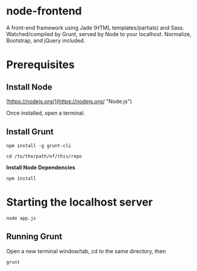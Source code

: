 # node-frontend
A front-end framework using Jade (HTML templates/partials) and Sass. Watched/compiled by Grunt, served by Node to your localhost. Normalize, Bootstrap, and jQuery included.

# Prerequisites #

## Install Node ##

[https://nodejs.org/](https://nodejs.org/ "Node.js")

Once installed, open a terminal.

## Install Grunt ##

`npm install -g grunt-cli`

`cd /to/the/path/of/this/repo`

**Install Node Dependencies**

`npm install`



# Starting the localhost server #

`node app.js`

## Running Grunt

Open a new terminal window/tab, cd to the same directory, then

`grunt`